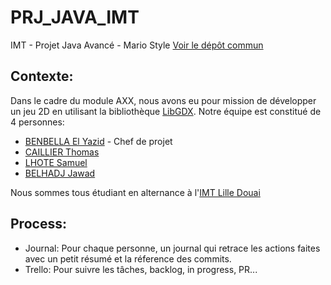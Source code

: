 # PRJ_JAVA_IMT
IMT - Projet Java Avancé - Mario Style
[Voir le dépôt commun](https://github.com/IMTLille-Info/info-advanced)

## Contexte:

Dans le cadre du module AXX, nous avons eu pour mission de développer un jeu 2D en utilisant la bibliothèque [LibGDX](https://libgdx.badlogicgames.com).
Notre équipe est constitué de 4 personnes:

- [BENBELLA El Yazid](https://github.com/yaziid) - Chef de projet
- [CAILLIER Thomas](https://github.com/thomascaillier)
- [LHOTE Samuel](https://github.com/SamuelLht)
- [BELHADJ Jawad](https://github.com/dawaj71)

Nous sommes tous étudiant en alternance à l'[IMT Lille Douai](http://imt-lille-douai.fr/)

## Process:

- Journal: Pour chaque personne, un journal qui retrace les actions faites avec un petit résumé et la réference des commits.
- Trello: Pour suivre les tâches, backlog, in progress, PR...
  
